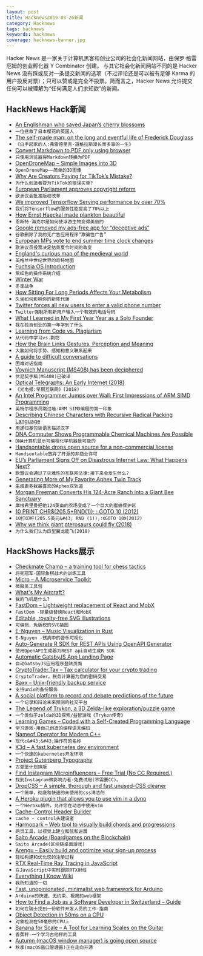 ```yaml
---
layout: post
title: Hacknews2019-03-26新闻
category: Hacknews
tags: hacknews
keywords: hacknews
coverage: hacknews-banner.jpg
---
```


Hacker News 是一家关于计算机黑客和创业公司的社会化新闻网站，由保罗·格雷厄姆的创业孵化器 Y Combinator 创建。
与其它社会化新闻网站不同的是 Hacker News 没有踩或反对一条提交新闻的选项（不过评论还是可以被有足够 Karma 的用户投反对票）；只可以赞或是完全不投票。简而言之，Hacker News 允许提交任何可以被理解为“任何满足人们求知欲”的新闻。

## HackNews Hack新闻


- [An Englishman who saved Japan’s cherry blossoms](https://www.spectator.co.uk/2019/03/the-englishman-who-saved-japans-cherry-blossoms/)
- `一位拯救了日本樱花的英国人`
- [The self-made man: on the long and eventful life of Frederick Douglass](https://www.the-tls.co.uk/articles/public/self-made-man-frederick-douglass/)
- `《白手起家的人:弗雷德里克·道格拉斯漫长而多事的一生》`
- [Convert Markdown to PDF only using browser](https://md2pdf.netlify.com/)
- `只使用浏览器将Markdown转换为PDF`
- [OpenDroneMap – Simple Images into 3D](https://github.com/OpenDroneMap/ODM/blob/master/README.md)
- `OpenDroneMap——简单的3D图像`
- [Why Are Creators Paying for TikTok’s Mistake?](https://www.eff.org/deeplinks/2019/03/why-are-creators-paying-tiktoks-mistake)
- `为什么创造者要为TikTok的错误买单?`
- [European Parliament approves copyright reform](https://twitter.com/Senficon/status/1110509970213294081)
- `欧洲议会批准版权改革`
- [We improved Tensorflow Serving performance by over 70%](https://mux.com/blog/tuning-performance-of-tensorflow-serving-pipeline/)
- `我们将Tensorflow的服务性能提高了70%以上`
- [How Ernst Haeckel made plankton beautiful](https://www.1843magazine.com/culture/look-closer/how-ernst-haeckel-made-plankton-beautiful)
- `恩斯特·海克尔是如何使浮游生物变得美丽的`
- [Google removed my ads-free app for “deceptive ads”](http://www.purpleleafsoftware.com/2019/03/google-removed-mommy-saver-plus-for.html)
- `谷歌删除了我的无广告应用程序“欺骗性广告”`
- [European MPs vote to end summer time clock changes](https://www.bbc.com/news/world-europe-47704345)
- `欧洲议员投票决定结束夏令时间的改变`
- [England&#39;s curious map of the medieval world](http://www.bbc.com/travel/gallery/20190324-the-worlds-oldest-medieval-map)
- `英格兰中世纪世界的奇特地图`
- [Fuchsia OS Introduction](https://bzdww.com/article/163937/)
- `紫红色的操作系统介绍`
- [Winter War](https://en.historylapse.org/winter-war)
- `冬季战争`
- [How Sitting For Long Periods Affects Your Metabolism](https://www.theglobeandmail.com/life/health-and-fitness/article-how-your-office-job-is-affecting-your-metabolism/)
- `久坐如何影响你的新陈代谢`
- [Twitter forces all new users to enter a valid phone number](https://sucky.ninja/blog/twitter-locks-all-new-user-account-in-order-to-force-them-to-give-up-their-phone-numbers)
- `Twitter强制所有新用户输入一个有效的电话号码`
- [What I Learned in My First Year Year as a Solo Founder](https://tik.dev/lessons-learned)
- `我在独自创业的第一年学到了什么`
- [Learning from Code vs. Plagiarism](item?id=19491680)
- `从代码中学习vs.剽窃`
- [How the Brain Links Gestures, Perception and Meaning](https://www.quantamagazine.org/how-the-brain-links-gestures-perception-and-meaning-20190325/)
- `大脑如何将手势、感知和意义联系起来`
- [A guide to difficult conversations](https://medium.dave-bailey.com/the-essential-guide-to-difficult-conversations-41f736e63ccf)
- `困难对话指南`
- [Voynich Manuscript (MS408) has been deciphered](https://ling.auf.net/lingbuzz/003737)
- `伏尼契手稿(MS408)已破译`
- [Optical Telegraphs: An Early Internet (2018)](http://www.douglas-self.com/MUSEUM/COMMS/telegraf/telegraf.htm)
- `《光电报:早期互联网》(2018)`
- [An Intel Programmer Jumps over Wall: First Impressions of ARM SIMD Programming](https://branchfree.org/2019/03/26/an-intel-programmer-jumps-over-the-wall-first-impressions-of-arm-simd-programming/)
- `英特尔程序员跳过墙:ARM SIMD编程的第一印象`
- [Describing Chinese Characters with Recursive Radical Packing Language](https://github.com/LingDong-/rrpl)
- `用递归基包装语言描述汉字`
- [DNA Computer Shows Programmable Chemical Machines Are Possible](https://spectrum.ieee.org/tech-talk/computing/hardware/dna-computer-shows-programmable-chemical-machines-are-possible)
- `DNA计算机显示可编程化学机器是可能的`
- [Handsontable drops open source for a non-commercial license](https://github.com/handsontable/handsontable/issues/5831)
- `Handsontable放弃了开源的非商业许可`
- [EU’s Parliament Signs Off on Disastrous Internet Law: What Happens Next?](https://www.eff.org/deeplinks/2019/03/eus-parliament-signs-disastrous-internet-law-what-happens-next)
- `欧盟议会通过了灾难性的互联网法律:接下来会发生什么?`
- [Generating More of My Favorite Aphex Twin Track](https://medium.com/@metalex9/generating-more-of-my-favorite-aphex-twin-track-cde9b7ecda3a)
- `生成更多我最喜欢的Aphex双轨道`
- [Morgan Freeman Converts His 124-Acre Ranch into a Giant Bee Sanctuary](https://life.gomcgill.com/morgan-freeman-converted-giant-ranch-bee-sanctuary-protection)
- `摩根弗里曼把他124英亩的农场变成了一个巨大的蜜蜂保护区`
- [10 PRINT CHR$(205.5&#43;RND(1)); : GOTO 10 (2012)](http://10print.org/)
- `10打印杆(205.5美元&#43; RND (1));:《GOTO 10》(2012)`
- [Why we think giant pterosaurs could fly (2018)](http://markwitton-com.blogspot.com/2018/05/why-we-think-giant-pterosaurs-could-fly.html)
- `为什么我们认为巨型翼龙能飞(2018)`


## HackShows Hacks展示

- [ Checkmate Champ – a training tool for chess tactics](https://www.checkmatechamp.net/)
- `将死冠军-国际象棋战术的训练工具`
- [ Micro – A Microservice Toolkit](https://github.com/micro/micro)
- `微服务工具包`
- [ What&#39;s My Aircraft?](https://whatsmyaircraft.com/)
- `我的飞机是什么?`
- [ FastDom – Lightweight replacement of React and MobX](https://github.com/PxyUp/FastDom)
- `FastDom -轻量级替换React和MobX`
- [ Editable, royalty-free SVG illustrations](https://gallery.manypixels.co)
- `可编辑，免版税的SVG插图`
- [ E-Nguyen – Music Visualization in Rust](https://news.ycombinator.com/item?id=19489039)
- `E-Nguyen -锈病中的音乐可视化`
- [ Auto-Generate R SDK for REST APIs Using OpenAPI Generator](https://news.ycombinator.com/item?id=19482651)
- `使用OpenAPI生成器为REST api自动生成R SDK`
- [ Automatic GatsbyJS App Landing Page](https://github.com/ImedAdel/automatic-gatsbyjs-app-landing-page)
- `自动GatsbyJS应用程序登陆页面`
- [ CryptoTrader.Tax – Tax calculator for your crypto trading](https://www.cryptotrader.tax)
- `CryptoTrader。税务计算器为您的密码交易`
- [ Baxx – Unix-friendly backup service](https://txt.black/~jack/baxx-dev.txt)
- `支持unix的备份服务`
- [ A social platform to record and debate predictions of the future](https://www.predibly.com/)
- `一个记录和辩论未来预测的社交平台`
- [ The Legend of Trykon, a 3D Zelda-like exploration/puzzle game](https://trykon.itch.io/the-legend-of-trykon)
- `一个类似于zelda的3D探索/益智游戏《Trykon传奇》`
- [ Learning Games – Coded with a Self-Created Programming Language](https://easygames.online/)
- `学习游戏-用自己创造的编程语言编码`
- [ Nameof Operator for Modern C&#43;&#43;](https://github.com/Neargye/nameof)
- `现代c&#43;&#43;操作符的名称`
- [ K3d – A fast kubernetes dev environment](https://blog.zeerorg.site/post/k3d-kubernetes-dev-env)
- `一个快速的kubernetes开发环境`
- [ Project Gutenberg Typography](https://github.com/smcalilly/gutenberg-typography)
- `古登堡计划排版`
- [ Find Instagram Microinfluencers – Free Trial (No CC Required.)](https://influencerlookup.com)
- `找到Instagram微影响力者-免费试用(不需要CC)。`
- [ DropCSS – A simple, thorough and fast unused-CSS cleaner](https://github.com/leeoniya/dropcss)
- `一个简单，彻底和快速的未使用的css清洁剂`
- [ A Heroku plugin that allows you to use vim in a dyno](https://github.com/jasonheecs/heroku-vim)
- `一个Heroku插件，允许您在动态中使用vim`
- [ Cache-Control Header Builder](https://cache-control.sdgluck.now.sh)
- `cache - control头建设者`
- [ Harmopark – Web tool to visually build chords and progressions](https://www.harmopark.app/)
- `网页工具，以视觉上建立和弦和进展`
- [ Saito Arcade (Boardgames on the Blockchain)](https://apps.saito.network/arcade)
- `Saito Arcade(区块链桌面游戏)`
- [ Arengu – Easily build and optimize your sign-up process](https://www.arengu.com/)
- `轻松构建和优化您的注册过程`
- [ RTX Real-Time Ray Tracing in JavaScript](https://github.com/maierfelix/nvk-examples#rtx)
- `在JavaScript中实时跟踪RTX射线`
- [ Everything I Know Wiki](https://wiki.nikitavoloboev.xyz)
- `我所知道的一切`
- [ Fast, unopinionated, minimalist web framework for Arduino](https://awot.net)
- `Arduino的快速、无约束、极简的web框架`
- [ How to Find a Job as a Software Developer in Switzerland – Guide](https://swissdevjobs.ch/blog/how-to-find-job-as-software-developer-in-switzerland-complete-guide)
- `如何在瑞士找到一份软件开发人员的工作-指南`
- [ Object Detection in 50ms on a CPU](https://medium.com/sugarkubes/openvino-quickstart-9501e6be2db9)
- `对象检测在50毫秒的CPU上`
- [ Banana for Scale – A Tool for Learning Scales on the Guitar](https://banana.rocks)
- `香蕉秤-一个学习吉他秤的工具`
- [ Autumn (macOS window manager) is going open source](https://sephware.com/blog/2019-03-25-autumn-macos-window-manager-now-open-source.html)
- `秋季(macOS窗口管理器)正在走向开源`


